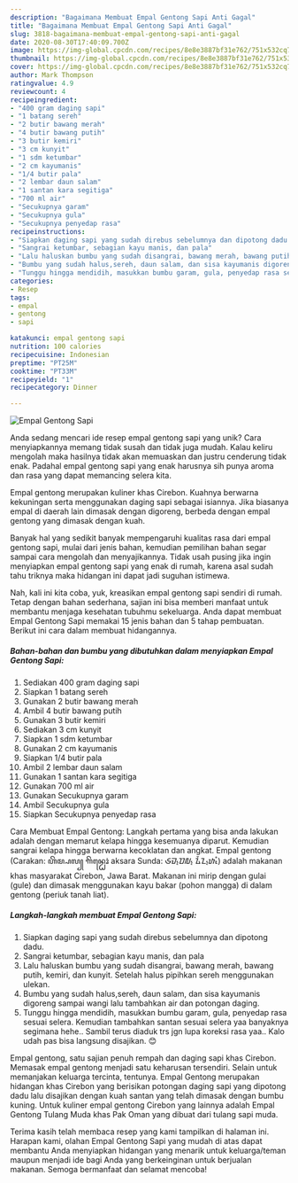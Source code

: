 ```yaml
---
description: "Bagaimana Membuat Empal Gentong Sapi Anti Gagal"
title: "Bagaimana Membuat Empal Gentong Sapi Anti Gagal"
slug: 3818-bagaimana-membuat-empal-gentong-sapi-anti-gagal
date: 2020-08-30T17:40:09.700Z
image: https://img-global.cpcdn.com/recipes/8e8e3887bf31e762/751x532cq70/empal-gentong-sapi-foto-resep-utama.jpg
thumbnail: https://img-global.cpcdn.com/recipes/8e8e3887bf31e762/751x532cq70/empal-gentong-sapi-foto-resep-utama.jpg
cover: https://img-global.cpcdn.com/recipes/8e8e3887bf31e762/751x532cq70/empal-gentong-sapi-foto-resep-utama.jpg
author: Mark Thompson
ratingvalue: 4.9
reviewcount: 4
recipeingredient:
- "400 gram daging sapi"
- "1 batang sereh"
- "2 butir bawang merah"
- "4 butir bawang putih"
- "3 butir kemiri"
- "3 cm kunyit"
- "1 sdm ketumbar"
- "2 cm kayumanis"
- "1/4 butir pala"
- "2 lembar daun salam"
- "1 santan kara segitiga"
- "700 ml air"
- "Secukupnya garam"
- "Secukupnya gula"
- "Secukupnya penyedap rasa"
recipeinstructions:
- "Siapkan daging sapi yang sudah direbus sebelumnya dan dipotong dadu."
- "Sangrai ketumbar, sebagian kayu manis, dan pala"
- "Lalu haluskan bumbu yang sudah disangrai, bawang merah, bawang putih, kemiri, dan kunyit. Setelah halus pipihkan sereh menggunakan ulekan."
- "Bumbu yang sudah halus,sereh, daun salam, dan sisa kayumanis digoreng sampai wangi lalu tambahkan air dan potongan daging."
- "Tunggu hingga mendidih, masukkan bumbu garam, gula, penyedap rasa sesuai selera. Kemudian tambahkan santan sesuai selera yaa banyaknya segimana hehe.. Sambil terus diaduk trs jgn lupa koreksi rasa yaa.. Kalo udah pas bisa langsung disajikan. 😊"
categories:
- Resep
tags:
- empal
- gentong
- sapi

katakunci: empal gentong sapi 
nutrition: 100 calories
recipecuisine: Indonesian
preptime: "PT25M"
cooktime: "PT33M"
recipeyield: "1"
recipecategory: Dinner

---
```



![Empal Gentong Sapi](https://img-global.cpcdn.com/recipes/8e8e3887bf31e762/751x532cq70/empal-gentong-sapi-foto-resep-utama.jpg)

Anda sedang mencari ide resep empal gentong sapi yang unik? Cara menyiapkannya memang tidak susah dan tidak juga mudah. Kalau keliru mengolah maka hasilnya tidak akan memuaskan dan justru cenderung tidak enak. Padahal empal gentong sapi yang enak harusnya sih punya aroma dan rasa yang dapat memancing selera kita.

Empal gentong merupakan kuliner khas Cirebon. Kuahnya berwarna kekuningan serta menggunakan daging sapi sebagai isiannya. Jika biasanya empal di daerah lain dimasak dengan digoreng, berbeda dengan empal gentong yang dimasak dengan kuah.

Banyak hal yang sedikit banyak mempengaruhi kualitas rasa dari empal gentong sapi, mulai dari jenis bahan, kemudian pemilihan bahan segar sampai cara mengolah dan menyajikannya. Tidak usah pusing jika ingin menyiapkan empal gentong sapi yang enak di rumah, karena asal sudah tahu triknya maka hidangan ini dapat jadi suguhan istimewa.


Nah, kali ini kita coba, yuk, kreasikan empal gentong sapi sendiri di rumah. Tetap dengan bahan sederhana, sajian ini bisa memberi manfaat untuk membantu menjaga kesehatan tubuhmu sekeluarga. Anda dapat membuat Empal Gentong Sapi memakai 15 jenis bahan dan 5 tahap pembuatan. Berikut ini cara dalam membuat hidangannya.

<!--inarticleads1-->

##### Bahan-bahan dan bumbu yang dibutuhkan dalam menyiapkan Empal Gentong Sapi:

1. Sediakan 400 gram daging sapi
1. Siapkan 1 batang sereh
1. Gunakan 2 butir bawang merah
1. Ambil 4 butir bawang putih
1. Gunakan 3 butir kemiri
1. Sediakan 3 cm kunyit
1. Siapkan 1 sdm ketumbar
1. Gunakan 2 cm kayumanis
1. Siapkan 1/4 butir pala
1. Ambil 2 lembar daun salam
1. Gunakan 1 santan kara segitiga
1. Gunakan 700 ml air
1. Gunakan Secukupnya garam
1. Ambil Secukupnya gula
1. Siapkan Secukupnya penyedap rasa


Cara Membuat Empal Gentong: Langkah pertama yang bisa anda lakukan adalah dengan memarut kelapa hingga kesemuanya diparut. Kemudian sangrai kelapa hingga berwarna kecoklatan dan angkat. Empal gentong (Carakan: ꦲꦼꦩ꧀ꦥꦭ꧀ ꦒꦼꦤ꧀ꦛꦺꦴꦁ aksara Sunda: ᮈᮙ᮪ᮕᮜ᮪ ᮍᮨᮔ᮪ᮒᮧᮀ) adalah makanan khas masyarakat Cirebon, Jawa Barat. Makanan ini mirip dengan gulai (gule) dan dimasak menggunakan kayu bakar (pohon mangga) di dalam gentong (periuk tanah liat). 

<!--inarticleads2-->

##### Langkah-langkah membuat Empal Gentong Sapi:

1. Siapkan daging sapi yang sudah direbus sebelumnya dan dipotong dadu.
1. Sangrai ketumbar, sebagian kayu manis, dan pala
1. Lalu haluskan bumbu yang sudah disangrai, bawang merah, bawang putih, kemiri, dan kunyit. Setelah halus pipihkan sereh menggunakan ulekan.
1. Bumbu yang sudah halus,sereh, daun salam, dan sisa kayumanis digoreng sampai wangi lalu tambahkan air dan potongan daging.
1. Tunggu hingga mendidih, masukkan bumbu garam, gula, penyedap rasa sesuai selera. Kemudian tambahkan santan sesuai selera yaa banyaknya segimana hehe.. Sambil terus diaduk trs jgn lupa koreksi rasa yaa.. Kalo udah pas bisa langsung disajikan. 😊


Empal gentong, satu sajian penuh rempah dan daging sapi khas Cirebon. Memasak empal gentong menjadi satu keharusan tersendiri. Selain untuk memanjakan keluarga tercinta, tentunya. Empal Gentong merupakan hidangan khas Cirebon yang berisikan potongan daging sapi yang dipotong dadu lalu disajikan dengan kuah santan yang telah dimasak dengan bumbu kuning. Untuk kuliner empal gentong Cirebon yang lainnya adalah Empal Gentong Tulang Muda khas Pak Oman yang dibuat dari tulang sapi muda. 

Terima kasih telah membaca resep yang kami tampilkan di halaman ini. Harapan kami, olahan Empal Gentong Sapi yang mudah di atas dapat membantu Anda menyiapkan hidangan yang menarik untuk keluarga/teman maupun menjadi ide bagi Anda yang berkeinginan untuk berjualan makanan. Semoga bermanfaat dan selamat mencoba!
